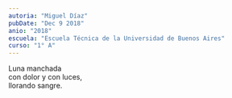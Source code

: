```yaml
---
autoria: "Miguel Díaz"
pubDate: "Dec 9 2018"
anio: "2018"
escuela: "Escuela Técnica de la Universidad de Buenos Aires"
curso: "1° A"
---
```


Luna manchada\
con dolor y con luces,\
llorando sangre.
